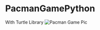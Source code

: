 # PacmanGamePython
With Turtle Library
![Pacman Game Pic](https://i.imgyukle.com/2019/03/05/tmnLc.png)
